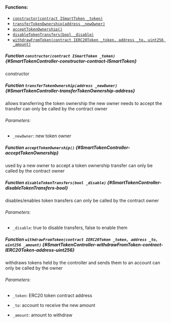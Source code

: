 

#### Functions:
- [`constructor(contract ISmartToken _token)`](#SmartTokenController-constructor-contract-ISmartToken)
- [`transferTokenOwnership(address _newOwner)`](#SmartTokenController-transferTokenOwnership-address)
- [`acceptTokenOwnership()`](#SmartTokenController-acceptTokenOwnership)
- [`disableTokenTransfers(bool _disable)`](#SmartTokenController-disableTokenTransfers-bool)
- [`withdrawFromToken(contract IERC20Token _token, address _to, uint256 _amount)`](#SmartTokenController-withdrawFromToken-contract-IERC20Token-address-uint256)


##### Function `constructor(contract ISmartToken _token)` {#SmartTokenController-constructor-contract-ISmartToken}
constructor
##### Function `transferTokenOwnership(address _newOwner)` {#SmartTokenController-transferTokenOwnership-address}
allows transferring the token ownership
the new owner needs to accept the transfer
can only be called by the contract owner

###### Parameters:
- `_newOwner`:    new token owner
##### Function `acceptTokenOwnership()` {#SmartTokenController-acceptTokenOwnership}
used by a new owner to accept a token ownership transfer
can only be called by the contract owner
##### Function `disableTokenTransfers(bool _disable)` {#SmartTokenController-disableTokenTransfers-bool}
disables/enables token transfers
can only be called by the contract owner

###### Parameters:
- `_disable`:    true to disable transfers, false to enable them
##### Function `withdrawFromToken(contract IERC20Token _token, address _to, uint256 _amount)` {#SmartTokenController-withdrawFromToken-contract-IERC20Token-address-uint256}
withdraws tokens held by the controller and sends them to an account
can only be called by the owner

###### Parameters:
- `_token`:   ERC20 token contract address

- `_to`:      account to receive the new amount

- `_amount`:  amount to withdraw

